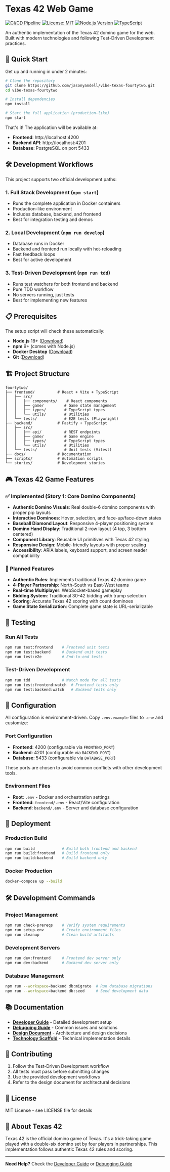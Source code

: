 # Texas 42 Web Game

[![CI/CD Pipeline](https://github.com/jasonyandell/vibe-texas-fourtytwo/actions/workflows/ci.yml/badge.svg)](https://github.com/jasonyandell/vibe-texas-fourtytwo/actions/workflows/ci.yml)
[![License: MIT](https://img.shields.io/badge/License-MIT-yellow.svg)](https://opensource.org/licenses/MIT)
[![Node.js Version](https://img.shields.io/badge/node-%3E%3D18.0.0-brightgreen)](https://nodejs.org/)
[![TypeScript](https://img.shields.io/badge/TypeScript-5.3+-blue)](https://www.typescriptlang.org/)

An authentic implementation of the Texas 42 domino game for the web. Built with modern technologies and following Test-Driven Development practices.

## 🎯 Quick Start

Get up and running in under 2 minutes:

```bash
# Clone the repository
git clone https://github.com/jasonyandell/vibe-texas-fourtytwo.git
cd vibe-texas-fourtytwo

# Install dependencies
npm install

# Start the full application (production-like)
npm start
```

That's it! The application will be available at:
- **Frontend**: http://localhost:4200
- **Backend API**: http://localhost:4201
- **Database**: PostgreSQL on port 5433

## 🛠️ Development Workflows

This project supports two official development paths:

### 1. Full Stack Development (`npm start`)
- Runs the complete application in Docker containers
- Production-like environment
- Includes database, backend, and frontend
- Best for integration testing and demos

### 2. Local Development (`npm run develop`)
- Database runs in Docker
- Backend and frontend run locally with hot-reloading
- Fast feedback loops
- Best for active development

### 3. Test-Driven Development (`npm run tdd`)
- Runs test watchers for both frontend and backend
- Pure TDD workflow
- No servers running, just tests
- Best for implementing new features

## 📋 Prerequisites

The setup script will check these automatically:

- **Node.js** 18+ ([Download](https://nodejs.org/))
- **npm** 9+ (comes with Node.js)
- **Docker Desktop** ([Download](https://www.docker.com/products/docker-desktop))
- **Git** ([Download](https://git-scm.com/))

## 🏗️ Project Structure

```
fourtytwo/
├── frontend/          # React + Vite + TypeScript
│   ├── src/
│   │   ├── components/    # React components
│   │   ├── game/         # Game state management
│   │   ├── types/        # TypeScript types
│   │   └── utils/        # Utilities
│   └── tests/            # E2E tests (Playwright)
├── backend/           # Fastify + TypeScript
│   ├── src/
│   │   ├── api/          # REST endpoints
│   │   ├── game/         # Game engine
│   │   ├── types/        # TypeScript types
│   │   └── utils/        # Utilities
│   └── tests/            # Unit tests (Vitest)
├── docs/              # Documentation
├── scripts/           # Automation scripts
└── stories/           # Development stories
```

## 🎮 Texas 42 Game Features

### ✅ Implemented (Story 1: Core Domino Components)
- **Authentic Domino Visuals**: Real double-6 domino components with proper pip layouts
- **Interactive Dominoes**: Hover, selection, and face-up/face-down states
- **Baseball Diamond Layout**: Responsive 4-player positioning system
- **Domino Hand Display**: Traditional 2-row layout (4 top, 3 bottom centered)
- **Component Library**: Reusable UI primitives with Texas 42 styling
- **Responsive Design**: Mobile-friendly layouts with proper scaling
- **Accessibility**: ARIA labels, keyboard support, and screen reader compatibility

### 🚧 Planned Features
- **Authentic Rules**: Implements traditional Texas 42 domino game
- **4-Player Partnership**: North-South vs East-West teams
- **Real-time Multiplayer**: WebSocket-based gameplay
- **Bidding System**: Traditional 30-42 bidding with trump selection
- **Scoring**: Accurate Texas 42 scoring with count dominoes
- **Game State Serialization**: Complete game state is URL-serializable

## 🧪 Testing

### Run All Tests
```bash
npm run test:frontend    # Frontend unit tests
npm run test:backend     # Backend unit tests
npm run test:e2e         # End-to-end tests
```

### Test-Driven Development
```bash
npm run tdd              # Watch mode for all tests
npm run test:frontend:watch  # Frontend tests only
npm run test:backend:watch   # Backend tests only
```

## 🔧 Configuration

All configuration is environment-driven. Copy `.env.example` files to `.env` and customize:

### Port Configuration
- **Frontend**: 4200 (configurable via `FRONTEND_PORT`)
- **Backend**: 4201 (configurable via `BACKEND_PORT`)  
- **Database**: 5433 (configurable via `DATABASE_PORT`)

These ports are chosen to avoid common conflicts with other development tools.

### Environment Files
- **Root**: `.env` - Docker and orchestration settings
- **Frontend**: `frontend/.env` - React/Vite configuration
- **Backend**: `backend/.env` - Server and database configuration

## 🚀 Deployment

### Production Build
```bash
npm run build            # Build both frontend and backend
npm run build:frontend   # Build frontend only
npm run build:backend    # Build backend only
```

### Docker Production
```bash
docker-compose up --build
```

## 🛠️ Development Commands

### Project Management
```bash
npm run check-prereqs    # Verify system requirements
npm run setup-env        # Create environment files
npm run cleanup          # Clean build artifacts
```

### Development Servers
```bash
npm run dev:frontend     # Frontend dev server only
npm run dev:backend      # Backend dev server only
```

### Database Management
```bash
npm run --workspace=backend db:migrate  # Run database migrations
npm run --workspace=backend db:seed     # Seed development data
```

## 📚 Documentation

- **[Developer Guide](docs/DEVELOPER.md)** - Detailed development setup
- **[Debugging Guide](docs/DEBUGGING.md)** - Common issues and solutions
- **[Design Document](docs/design.md)** - Architecture and design decisions
- **[Technology Scaffold](docs/technology_scaffold.md)** - Technical implementation details

## 🤝 Contributing

1. Follow the Test-Driven Development workflow
2. All tests must pass before submitting changes
3. Use the provided development workflows
4. Refer to the design document for architectural decisions

## 📄 License

MIT License - see LICENSE file for details

## 🎲 About Texas 42

Texas 42 is the official domino game of Texas. It's a trick-taking game played with a double-six domino set by four players in partnerships. This implementation follows authentic Texas 42 rules and scoring.

---

**Need Help?** Check the [Developer Guide](docs/DEVELOPER.md) or [Debugging Guide](docs/DEBUGGING.md)
